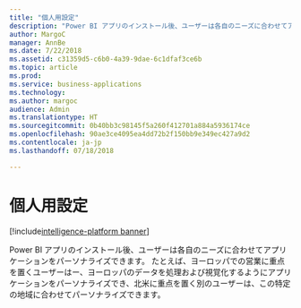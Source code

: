 ```yaml
---
title: "個人用設定"
description: "Power BI アプリのインストール後、ユーザーは各自のニーズに合わせてアプリケーションをパーソナライズできます。"
author: MargoC
manager: AnnBe
ms.date: 7/22/2018
ms.assetid: c31359d5-c6b0-4a39-9dae-6c1dfaf3ce6b
ms.topic: article
ms.prod: 
ms.service: business-applications
ms.technology: 
ms.author: margoc
audience: Admin
ms.translationtype: HT
ms.sourcegitcommit: 0b40bb3c98145f5a260f412701a884a5936174ce
ms.openlocfilehash: 90ae3ce4095ea4dd72b2f150bb9e349ec427a9d2
ms.contentlocale: ja-jp
ms.lasthandoff: 07/18/2018

---
```

# <a name="personalization"></a>個人用設定

[!include[intelligence-platform banner](../../includes/intelligence-platform.md)]



Power BI アプリのインストール後、ユーザーは各自のニーズに合わせてアプリケーションをパーソナライズできます。 たとえば、ヨーロッパでの営業に重点を置くユーザーはー、ヨーロッパのデータを処理および視覚化するようにアプリケーションをパーソナライズでき、北米に重点を置く別のユーザーは、この特定の地域に合わせてパーソナライズできます。

